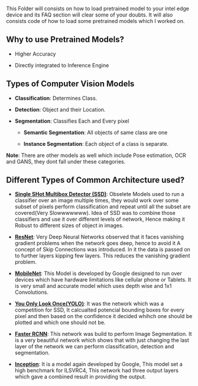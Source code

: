 This Folder will consists on how to load pretrained model to your intel edge device and its FAQ section will clear some of your doubts. It will also consists code of how to load some pretrained models which I worked on.

## Why to use Pretrained Models?

* Higher Accuracy 

* Directly integrated to Inference Engine

## Types of Computer Vision Models

* **Classification**: Determines Class. 

* **Detection**: Object and their Location.

* **Segmentation**:  Classifies Each and Every pixel

  * **Semantic Segmentation**: All objects of same class are one

  * **Instance Segmentation**: Each object of a class is separate.
  
**Note**: There are other models as well which include Pose estimation, OCR and GANS, they dont fall under these categories. 

## Different Types of Common Architecture used?

* [**Single SHot Multibox Detector (SSD)**](https://arxiv.org/abs/1512.02325): Obselete Models used to run a classifier over an image multiple times, they would work over some subset of pixels perform classification and repeat until all the subset are covered(Very Slowwwwwww). Idea of SSD was to combine those classifiers and use it over different levels of network, Hence making it Robust to different sizes of object in images.

* [**ResNet**](https://arxiv.org/abs/1512.03385): Very Deep Neural Networks observed that it faces vanishing gradient problems when the network goes deep, hence to avoid it A concept of Skip Connections was introduced. In it the data is passed on to further layers kipping few layers. This reduces the vanishing gradient problem.

* [**MobileNet**](https://arxiv.org/abs/1704.04861): This Model is developed by Google designed to run over devices which have hardware limitations like cellular phone or Tablets. It is very small and accurate model which uses depth wise and 1x1 Convolutions.

* [**You Only Look Once(YOLO)**](https://arxiv.org/abs/1506.02640): It was the network which was a competition for SSD, It calcualted potencial bounding boxes for every pixel and then based on the confidence it decided whihch one should be plotted and which one should not be.

* [**Faster RCNN**](https://arxiv.org/abs/1506.01497): This network was build to perform Image Segmentation. It is a very beautiful network which shows that with just changing the last layer of the network we can perform classification, detection and segmentation.

* [**Inception**](https://arxiv.org/abs/1512.02325): It is a model again developed by Google, This model set a high benchmark for ILSVRC4, This network had three output layers which gave a combined result in providing the output.

